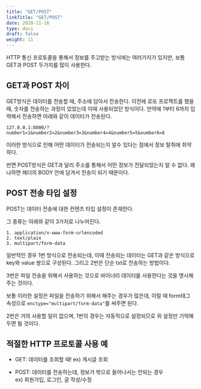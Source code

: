 ```yaml
---
title: "GET/POST"
linkTitle: "GET/POST"
date: 2020-11-16
type: docs
draft: false
weight: 11
---
```



HTTP 통신 프로토콜을 통해서 정보를 주고받는 방식에는 여러가지가 있지만, 보통 GET과 POST 두가지를 많이 사용한다.

GET과 POST 차이
---

GET방식은 데이터를 전송할 때, 주소에 담아서 전송한다. 이전에 로또 프로젝트를 했을 때, 숫자를 전송하는 과정이 있었는데 이때 사용되었던 방식이다. 만약에 1부터 6까지 입력해서 전송하면 아래와 같이 데이터가 전송된다.

    127.0.0.1:8000/?number1=1&number2=2&number3=3&number4=4&number5=5&number6=6

이러한 방식으로 인해 어떤 데이터가 전송되는지 알수 있다는 점에서 정보 탈취에 취약하다.

반면 POST방식은 GET과 달리 주소를 통해서 어떤 정보가 전달되었는지 알 수 없다. 왜냐하면 헤더의 BODY 안에 담겨서 전송이 되기 때문이다.

POST 전송 타입 설정
---

POST는 데이터 전송에 대한 컨텐츠 타입 설정이 존재한다.

그 종류는 아래와 같이 3가지로 나누어진다.

    1. application/x-www-form-urlencoded
    2. text/plain
    3. multipart/form-data

일반적인 경우 1번 방식으로 전송되는데, 이때 전송되는 데이터는 GET과 같은 방식으로 key와 value 쌍으로 구성된다. 그리고 2번은 단순 txt로 전송하는 방법이다. 

3번은 파일 전송을 위해서 사용하는 것으로 바이너리 데이터를 사용한다는 것을 명시해주는 것이다.

보통 이러한 설정은 파일을 전송하기 위해서 해주는 경우가 많은데, 이럴 때 form태그 속성으로 `enctype="multipart/form-data"`를 써주면 된다.

2번은 거의 사용할 일이 없으며, 1번의 경우는 자동적으로 설정되므로 위 설정만 기억해두면 될 것이다.

적절한 HTTP 프로토콜 사용 예
---

- GET: 데이터를 조회할 때! ex) 게시글 조회

- POST: 데이터를 전송하는데, 정보가 밖으로 들어나서는 안되는 경우 <br>
ex) 회원가입, 로그인, 글 작성/수정